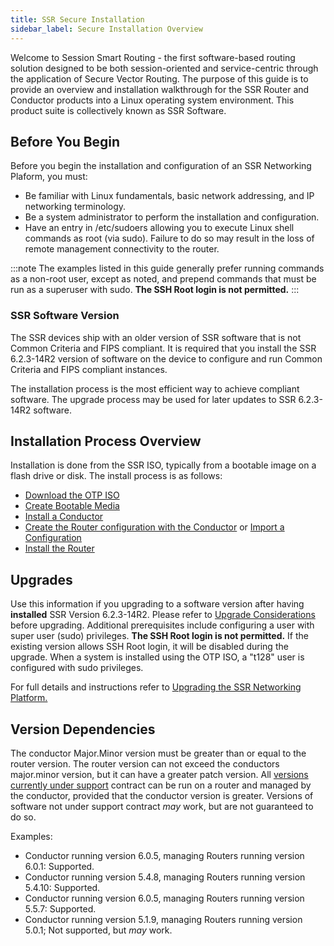 ```yaml
---
title: SSR Secure Installation
sidebar_label: Secure Installation Overview
---
```


Welcome to Session Smart Routing - the first software-based routing solution designed to be both session-oriented and service-centric through the application of Secure Vector Routing. The purpose of this guide is to provide an overview and installation walkthrough for the SSR Router and Conductor products into a Linux operating system environment. This product suite is collectively known as SSR Software.

## Before You Begin
Before you begin the installation and configuration of an SSR Networking Plaform, you must:
- Be familiar with Linux fundamentals, basic network addressing, and IP networking terminology. 
- Be a system administrator to perform the installation and configuration.
- Have an entry in /etc/sudoers allowing you to execute Linux shell commands as root (via sudo). Failure to do so may result in the loss of remote management connectivity to the router. 

:::note
The examples listed in this guide generally prefer running commands as a non-root user, except as noted, and prepend commands that must be run as a superuser with sudo. **The SSH Root login is not permitted.** 
:::

### SSR Software Version

The SSR devices ship with an older version of SSR software that is not Common Criteria and FIPS compliant. It is required that you install the SSR 6.2.3-14R2 version of software on the device to configure and run Common Criteria and FIPS compliant instances.

The installation process is the most efficient way to achieve compliant software. The upgrade process may be used for later updates to SSR 6.2.3-14R2 software.

## Installation Process Overview

Installation is done from the SSR ISO, typically from a bootable image on a flash drive or disk. The install process is as follows:
- [Download the OTP ISO](https://www.juniper.net/documentation/us/en/software/session-smart-router/docs/intro_downloading_iso)
- [Create Bootable Media](https://www.juniper.net/documentation/us/en/software/session-smart-router/docs/intro_creating_bootable_usb)
- [Install a Conductor](cc_fips_conductor_install.md)
- [Create the Router configuration with the Conductor](https://www.juniper.net/documentation/us/en/software/session-smart-router/docs/intro_basic_router_config) or [Import a Configuration](https://www.juniper.net/documentation/us/en/software/session-smart-router/docs/single_conductor_config)
- [Install the Router](cc_fips_router_install.md) 

## Upgrades

Use this information if you upgrading to a software version after having **installed** SSR Version 6.2.3-14R2. Please refer to [Upgrade Considerations](https://www.juniper.net/documentation/us/en/software/session-smart-router/docs/intro_upgrade_considerations) before upgrading. Additional prerequisites include configuring a user with super user (sudo) privileges. **The SSH Root login is not permitted.** If the existing version allows SSH Root login, it will be disabled during the upgrade. When a system is installed using the OTP ISO, a "t128" user is configured with sudo privileges. 

For full details and instructions refer to [Upgrading the SSR Networking Platform.](https://www.juniper.net/documentation/us/en/software/session-smart-router/docs/intro_upgrading)

## Version Dependencies

The conductor Major.Minor version must be greater than or equal to the router version. The router version can not exceed the conductors major.minor version, but it can have a greater patch version. All [versions currently under support](https://www.juniper.net/documentation/us/en/software/session-smart-router/docs/about_support_policy) contract can be run on a router and managed by the conductor, provided that the conductor version is greater. Versions of software not under support contract *may* work, but are not guaranteed to do so.  

Examples:
- Conductor running version 6.0.5, managing Routers running version 6.0.1: Supported.
- Conductor running version 5.4.8, managing Routers running version 5.4.10: Supported.
- Conductor running version 6.0.5, managing Routers running version 5.5.7: Supported.
- Conductor running version 5.1.9, managing Routers running version 5.0.1; Not supported, but *may* work.
